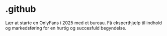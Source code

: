 # .github
Lær at starte en OnlyFans i 2025 med et bureau. Få eksperthjælp til indhold og markedsføring for en hurtig og succesfuld begyndelse.

